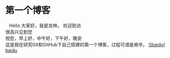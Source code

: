 第一个博客
====
    Hello 大家好，我是龙林。
    欢迎到访  
    很高兴见到您  
    祝您，早上好，中午好，下午好，晚安  
    这是我在研究Git和GitHub下自己搭建的第一个博客，过程可谓是艰辛。
[![baidu]](http://baidu.com) [baidu](http://www.baidu.com/img/bdlogo.gif "百度logo") 
